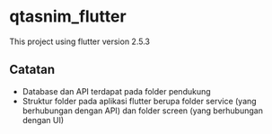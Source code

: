 # qtasnim_flutter

This project using flutter version 2.5.3

## Catatan

- Database dan API terdapat pada folder pendukung
- Struktur folder pada aplikasi flutter berupa folder service (yang berhubungan dengan API) dan folder screen (yang berhubungan dengan UI)

